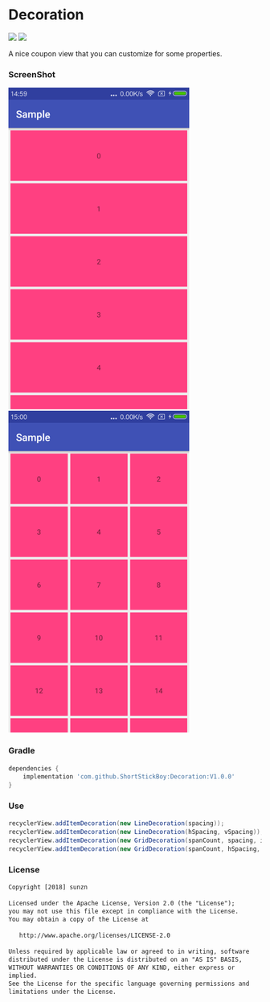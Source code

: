 # Decoration

[![](https://jitpack.io/v/ShortStickBoy/Decoration.svg)](https://jitpack.io/#ShortStickBoy/Decoration)
[![](https://img.shields.io/badge/License-Apache%202.0-orange.svg)](http://www.apache.org/licenses/LICENSE-2.0.html)

A nice coupon view that you can customize for some properties.

### ScreenShot
<a href="screenshot/Demo1.png"><img src="screenshot/Demo1.png"/></a>  <a href="screenshot/Demo2.png"><img src="screenshot/Demo2.png"/></a>

### Gradle
```groovy
dependencies {
    implementation 'com.github.ShortStickBoy:Decoration:V1.0.0'
}
```

### Use
```groovy
recyclerView.addItemDecoration(new LineDecoration(spacing));
recyclerView.addItemDecoration(new LineDecoration(hSpacing, vSpacing));
recyclerView.addItemDecoration(new GridDecoration(spanCount, spacing, includeEdge));
recyclerView.addItemDecoration(new GridDecoration(spanCount, hSpacing, vSpacing, includeEdge));
```

### License
```
Copyright [2018] sunzn

Licensed under the Apache License, Version 2.0 (the "License");
you may not use this file except in compliance with the License.
You may obtain a copy of the License at

   http://www.apache.org/licenses/LICENSE-2.0

Unless required by applicable law or agreed to in writing, software
distributed under the License is distributed on an "AS IS" BASIS,
WITHOUT WARRANTIES OR CONDITIONS OF ANY KIND, either express or implied.
See the License for the specific language governing permissions and
limitations under the License.
```